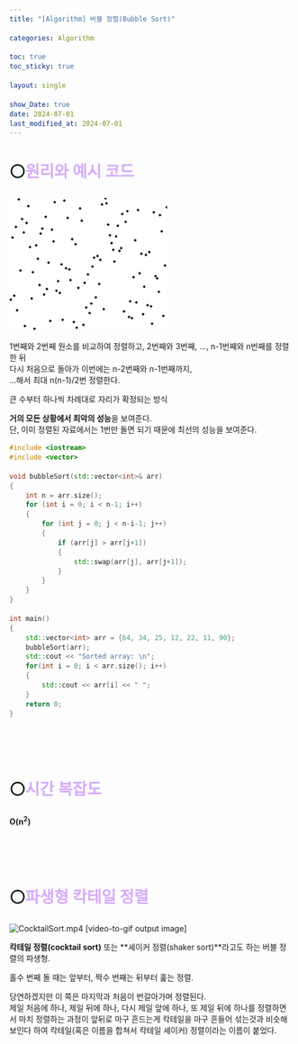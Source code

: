 ```yaml
---
title: "[Algorithm] 버블 정렬(Bubble Sort)"

categories: Algorithm

toc: true
toc_sticky: true

layout: single

show_Date: true
date: 2024-07-01
last_modified_at: 2024-07-01
---
```


# ⚪<span style="color: #D6ABFA;">원리와 예시 코드</span>

![Szvcoad1t6eqmx0PkV3YxaW11wp1isNJng3y5CiXsScmTbxKz5jnmnF00GgxjalXZXvpuXf2RI4CKCQO2ZUIqw.mp4 [video-to-gif output image]](../../assets/images/2024-07-18-f/ezgif-6-88ab0612f7.gif)

1번째와 2번째 원소를 비교하여 정렬하고, 2번째와 3번째, ..., n-1번째와 n번째를 정렬한 뒤   
다시 처음으로 돌아가 이번에는 n-2번째와 n-1번째까지,   
...해서 최대 n(n-1)/2번 정렬한다.



큰 수부터 하나씩 차례대로 자리가 확정되는 방식



**거의 모든 상황에서 최악의 성능**을 보여준다.   
단, 이미 정렬된 자료에서는 1번만 돌면 되기 때문에 최선의 성능을 보여준다. 



```cpp
#include <iostream>
#include <vector>

void bubbleSort(std::vector<int>& arr)
{
    int n = arr.size();
    for (int i = 0; i < n-1; i++)
    {
        for (int j = 0; j < n-i-1; j++)
        {
            if (arr[j] > arr[j+1])
            {
                std::swap(arr[j], arr[j+1]);
            }
        }
    }
}

int main()
{
    std::vector<int> arr = {64, 34, 25, 12, 22, 11, 90};
    bubbleSort(arr);
    std::cout << "Sorted array: \n";
    for(int i = 0; i < arr.size(); i++)
    {
        std::cout << arr[i] << " ";
    }
    return 0;
}
```



<br>

<br>

<br>

# ⚪<span style="color: #D6ABFA;">시간 복잡도</span>

**O(n<sup>2</sup>)**

<br>

<br>

<br>

# ⚪<span style="color: #D6ABFA;">파생형 칵테일 정렬</span>

![CocktailSort.mp4 [video-to-gif output image]](https://s2.ezgif.com/tmp/ezgif-2-f501cd3101.gif)

**칵테일 정렬(cocktail sort)** 또는 **셰이커 정렬(shaker sort)**라고도 하는 버블 정렬의 파생형.

홀수 번째 돌 때는 앞부터, 짝수 번째는 뒤부터 훑는 정렬. 

당연하겠지만 이 쪽은 마지막과 처음이 번갈아가며 정렬된다.   
제일 처음에 하나, 제일 뒤에 하나, 다시 제일 앞에 하나, 또 제일 뒤에 하나를 정렬하면서 마치 정렬하는 과정이 앞뒤로 마구 흔드는게 칵테일을 마구 흔들어 섞는것과 비슷해보인다 하여 칵테일(혹은 이름을 합쳐서 칵테일 셰이커) 정렬이라는 이름이 붙었다.
